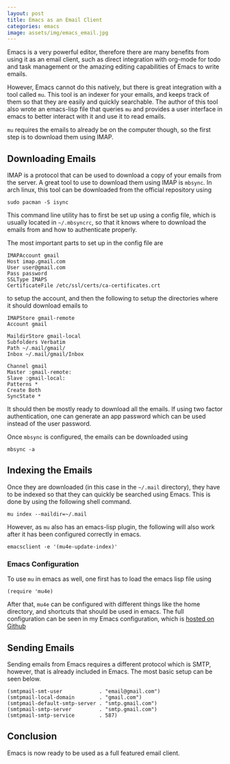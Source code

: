 ```yaml
---
layout: post
title: Emacs as an Email Client
categories: emacs
image: assets/img/emacs_email.jpg
---
```


Emacs is a very powerful editor, therefore there are many benefits from using it
as an email client, such as direct integration with org-mode for todo and task
management or the amazing editing capabilities of Emacs to write emails.

However, Emacs cannot do this natively, but there is great integration with a
tool called `mu`. This tool is an indexer for your emails, and keeps track of
them so that they are easily and quickly searchable. The author of this tool
also wrote an emacs-lisp file that queries `mu` and provides a user interface in
emacs to better interact with it and use it to read emails.

`mu` requires the emails to already be on the computer though, so the first step
is to download them using IMAP.

## Downloading Emails

IMAP is a protocol that can be used to download a copy of your emails from the
server. A great tool to use to download them using IMAP is `mbsync`. In arch
linux, this tool can be downloaded from the official repository using

```shell
sudo pacman -S isync
```

This command line utility has to first be set up using a config file, which is
usually located in `~/.mbsyncrc`, so that it knows where to download the emails
from and how to authenticate properly.

The most important parts to set up in the config file are

```
IMAPAccount gmail
Host imap.gmail.com
User user@gmail.com
Pass password
SSLType IMAPS
CertificateFile /etc/ssl/certs/ca-certificates.crt
```

to setup the account, and then the following to setup the directories where it
should download emails to

```
IMAPStore gmail-remote
Account gmail

MaildirStore gmail-local
Subfolders Verbatim
Path ~/.mail/gmail/
Inbox ~/.mail/gmail/Inbox

Channel gmail
Master :gmail-remote:
Slave :gmail-local:
Patterns *
Create Both
SyncState *
```

It should then be mostly ready to download all the emails. If using two factor
authentication, one can generate an app password which can be used instead of
the user password.

Once `mbsync` is configured, the emails can be downloaded using

```shell
mbsync -a
```

## Indexing the Emails

Once they are downloaded (in this case in the `~/.mail` directory), they have to
be indexed so that they can quickly be searched using Emacs. This is done by
using the following shell command.

```shell
mu index --maildir=~/.mail
```

However, as `mu` also has an emacs-lisp plugin, the following will also work
after it has been configured correctly in emacs.

```shell
emacsclient -e '(mu4e-update-index)'
```

### Emacs Configuration

To use `mu` in emacs as well, one first has to load the emacs lisp file using

```emacs-lisp
(require 'mu4e)
```

After that, `mu4e` can be configured with different things like the home
directory, and shortcuts that should be used in emacs. The full configuration
can be seen in my Emacs configuration, which is [hosted on
Github](https://github.com/ymherklotz/dotfiles/blob/master/emacs/loader.org)

## Sending Emails

Sending emails from Emacs requires a different protocol which is SMTP, however, that is
already included in Emacs. The most basic setup can be seen below.

```emacs-lisp
(smtpmail-smt-user            . "email@gmail.com")
(smtpmail-local-domain        . "gmail.com")
(smtpmail-default-smtp-server . "smtp.gmail.com")
(smtpmail-smtp-server         . "smtp.gmail.com")
(smtpmail-smtp-service        . 587)
```

## Conclusion

Emacs is now ready to be used as a full featured email client.
